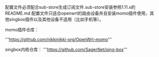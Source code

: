 配置文件必须配合sub-store生成订阅文件.sub-store安装参照1.11.x的README.md
配置文件只适合openwrt的路由设备并且安装momo插件使用，其他singbox插件以及其他设备不适用（比如手机等）。

momo插件仓库：

'''https://github.com/nikkinikki-org/OpenWrt-momo'''

singbox内核仓库：
'''https://github.com/SagerNet/sing-box'''
